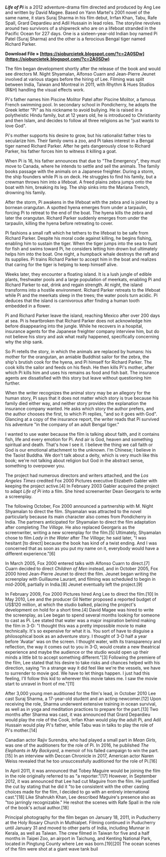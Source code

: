 
 
***Life of Pi*** is a 2012 adventure-drama film directed and produced by Ang Lee and written by David Magee. Based on Yann Martel's 2001 novel of the same name, it stars Suraj Sharma in his film debut, Irrfan Khan, Tabu, Rafe Spall, Grard Depardieu and Adil Hussain in lead roles. The storyline revolves around two survivors of a shipwreck who are on a lifeboat stranded in the Pacific Ocean for 227 days. One is a sixteen-year-old Indian boy named Pi Patel (Suraj Sharma) and the other is a ferocious Bengal tiger named Richard Parker.
 
**Download File » [https://sioburcietek.blogspot.com/?c=2A0SDw](https://sioburcietek.blogspot.com/?c=2A0SDw)**


 
The film began development shortly after the release of the book and would see directors M. Night Shyamalan, Alfonso Cuarn and Jean-Pierre Jeunet involved at various stages before the hiring of Lee. Filming was split between India, Taiwan and Montreal in 2011, with Rhythm & Hues Studios (R&H) handling the visual effects work.
 
Pi's father names him Piscine Molitor Patel after Piscine Molitor, a famous French swimming pool. In secondary school in Pondicherry, he adopts the Greek letter "Pi" as his nickname to avoid bullying. He is raised in a polytheistic Hindu family, but at 12 years old, he is introduced to Christianity and then Islam, and decides to follow all three religions as he "just wants to love God".
 
Pi's mother supports his desire to grow, but his rationalist father tries to secularize him. Their family owns a zoo, and Pi takes interest in a Bengal tiger named Richard Parker. After he gets dangerously close to Richard Parker, his father forces him to witness it killing a goat.
 
When Pi is 16, his father announces that due to "The Emergency", they must move to Canada, where he intends to settle and sell the animals. The family books passage with the animals on a Japanese freighter. During a storm, the ship founders while Pi is on deck. He struggles to find his family, but a crewman throws him into a lifeboat. A freed plains zebra jumps onto the boat with him, breaking its leg. The ship sinks into the Mariana Trench, drowning his family.
 
After the storm, Pi awakens in the lifeboat with the zebra and is joined by a bornean orangutan. A spotted hyena emerges from under a tarpaulin, forcing Pi to retreat to the end of the boat. The hyena kills the zebra and later the orangutan. Richard Parker suddenly emerges from under the tarpaulin, killing the hyena before retreating to cover.

Pi fashions a small raft which he tethers to the lifeboat to be safe from Richard Parker. Despite his moral code against killing, he begins fishing, enabling him to sustain the tiger. When the tiger jumps into the sea to hunt for fish and swims toward Pi, he considers letting him drown but ultimately helps him into the boat. One night, a humpback whale destroys the raft and its supplies. Pi trains Richard Parker to accept him in the boat and realizes that caring for the tiger is helping to keep himself alive.
 
Weeks later, they encounter a floating island. It is a lush jungle of edible plants, freshwater pools and a large population of meerkats, enabling Pi and Richard Parker to eat, drink and regain strength. At night, the island transforms into a hostile environment. Richard Parker retreats to the lifeboat while Pi and the meerkats sleep in the trees; the water pools turn acidic. Pi deduces that the island is carnivorous after finding a human tooth embedded in a flower.
 
Pi and Richard Parker leave the island, reaching Mexico after over 200 days at sea. Pi is heartbroken that Richard Parker does not acknowledge him before disappearing into the jungle. While he recovers in a hospital, insurance agents for the Japanese freighter company interview him, but do not believe his story and ask what really happened, specifically concerning why the ship sank.
 
So Pi retells the story, in which the animals are replaced by humans: his mother for the orangutan, an amiable Buddhist sailor for the zebra, the ship's brutish cook for the hyena, and Pi himself for Richard Parker. The cook kills the sailor and feeds on his flesh. He then kills Pi's mother, after which Pi kills him and uses his remains as food and fish bait. The insurance agents are dissatisfied with this story but leave without questioning him further.
 
When the writer recognizes the animal story may be an allegory for the human story, Pi says that it does not matter which story is true because his family died either way, and neither story provides the explanation the insurance company wanted. He asks which story the author prefers, and the author chooses the first, to which Pi replies, "and so it goes with God". Glancing at a copy of the insurance report, the writer reads that Pi survived his adventure "in the company of an adult Bengal tiger."
 
I wanted to use water because the film is talking about faith, and it contains fish, life and every emotion for Pi. And air is God, heaven and something spiritual and death. That's how I see it. I believe the thing we call faith or God is our emotional attachment to the unknown. I'm Chinese; I believe in the Taoist Buddha. We don't talk about a deity, which is very much like this book; we're not talking about religion but God in the abstract sense, something to overpower you.
 
The project had numerous directors and writers attached, and the *Los Angeles Times* credited Fox 2000 Pictures executive Elizabeth Gabler with keeping the project active.[4] In February 2003 Gabler acquired the project to adapt *Life of Pi* into a film. She hired screenwriter Dean Georgaris to write a screenplay.
 
The following October, Fox 2000 announced a partnership with M. Night Shyamalan to direct the film. Shyamalan was attracted to the novel particularly because its main character also comes from Pondicherry in India. The partners anticipated for Shyamalan to direct the film adaptation after completing *The Village*. He also replaced Georgaris as the screenwriter, writing a new screenplay for the film.[5] Ultimately, Shyamalan chose to film *Lady in the Water* after *The Village*; he said later, "I was hesitant [to direct] because the book has kind of a twist ending. And I was concerned that as soon as you put my name on it, everybody would have a different experience."[6]
 
In March 2005, Fox 2000 entered talks with Alfonso Cuarn to direct.[7] Cuarn decided to direct *Children of Men* instead, and in October 2005, Fox 2000 hired Jean-Pierre Jeunet to direct the film. Jeunet began writing the screenplay with Guillaume Laurant, and filming was scheduled to begin in mid-2006, partially in India.[8] Jeunet eventually left the project.[9]
 
In February 2009, Fox 2000 Pictures hired Ang Lee to direct the film.[10] In May 2010, Lee and the producer Gil Netter proposed a reported budget of US$120 million, at which the studio balked, placing the project's development on hold for a short time.[4] David Magee was hired to write the screenplay, as Lee began to spend several months looking for someone to cast as Pi. Lee stated that water was a major inspiration behind making the film in 3-D: "I thought this was a pretty impossible movie to make technically. It's so expensive for what it is. You sort of have to disguise a philosophical book as an adventure story. I thought of 3-D half a year before 'Avatar' was on the screen. I thought water, with its transparency and reflection, the way it comes out to you in 3-D, would create a new theatrical experience and maybe the audience or the studio would open up their minds a little bit to accept something different."[3] Following the premiere of the film, Lee stated that his desire to take risks and chances helped with his direction, saying "In a strange way it did feel like we're the vessels, we have to surrender to movie god. We have to let things happen. I just had this feeling, I'll follow this kid to wherever this movie takes me. I saw the movie start to unravel in front of me."[11]
 
After 3,000 young men auditioned for the film's lead, in October 2010 Lee cast Suraj Sharma, a 17-year-old student and an acting newcomer.[12] Upon receiving the role, Sharma underwent extensive training in ocean survival, as well as in yoga and meditation practices to prepare for the part.[13] Two months after Sharma was cast, it was announced that Grard Depardieu would play the role of the Cook, Irrfan Khan would play the adult Pi, and Adil Hussain would play Pi's father, while Tabu was in talks to play the role of Pi's mother.[14]
 
Canadian actor Rajiv Surendra, who had played a small part in *Mean Girls*, was one of the auditioners for the role of Pi. In 2016, he published *The Elephants in My Backyard*, a memoir of his failed campaign to win the part.[15] In an interview with Deccan Chronicle in 2017, American actor Naren Weiss revealed that he too unsuccessfully auditioned for the role of Pi.[16]
 
In April 2011, it was announced that Tobey Maguire would be joining the film in the role originally referred to as "a reporter."[17] However, in September 2012, it was announced that Lee had cut Maguire from the film. He justified the cut by stating that he did it "to be consistent with the other casting choices made for the film, I decided to go with an entirely international cast."[18] Like Shahrukh Khan, Lee described Maguire's presence also as "too jarringly recognizable." He reshot the scenes with Rafe Spall in the role of the book's actual author.[18]
 
Principal photography for the film began on January 18, 2011, in Puducherry at the Holy Rosary Church in Muthialpet. Filming continued in Puducherry until January 31 and moved to other parts of India, including Munnar in Kerala, as well as Taiwan. The crew filmed in Taiwan for five and a half months in Taipei Zoo, an airport in Taichung, and Kenting National Park, located in Pingtung County where Lee was born.[19][20] The ocean scenes of the film were shot at a giant wave tank buil